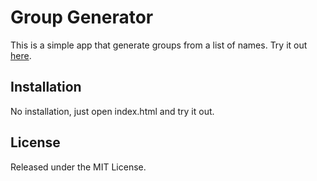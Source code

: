Group Generator
===============

This is a simple app that generate groups from a list of names. Try it out [here](http://kdo.dk/app/group/).

Installation
------------
No installation, just open index.html and try it out.

License
-------
Released under the MIT License.
